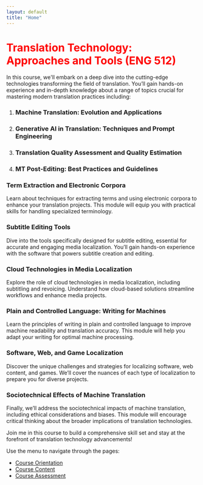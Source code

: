 ```yaml
---
layout: default
title: "Home"
---
```


# <span style="color: red;">Translation Technology: Approaches and Tools (ENG 512)</span>

In this course, we'll embark on a deep dive into the cutting-edge technologies transforming the field of translation. You’ll gain hands-on experience and in-depth knowledge about a range of topics crucial for mastering modern translation practices including:

1. ### Machine Translation: Evolution and Applications
2. ### Generative AI in Translation: Techniques and Prompt Engineering
3. ### Translation Quality Assessment and Quality Estimation
4. ### MT Post-Editing: Best Practices and Guidelines

### Term Extraction and Electronic Corpora
Learn about techniques for extracting terms and using electronic corpora to enhance your translation projects. This module will equip you with practical skills for handling specialized terminology.

### Subtitle Editing Tools
Dive into the tools specifically designed for subtitle editing, essential for accurate and engaging media localization. You’ll gain hands-on experience with the software that powers subtitle creation and editing.

### Cloud Technologies in Media Localization
Explore the role of cloud technologies in media localization, including subtitling and revoicing. Understand how cloud-based solutions streamline workflows and enhance media projects.

### Plain and Controlled Language: Writing for Machines
Learn the principles of writing in plain and controlled language to improve machine readability and translation accuracy. This module will help you adapt your writing for optimal machine processing.

### Software, Web, and Game Localization
Discover the unique challenges and strategies for localizing software, web content, and games. We’ll cover the nuances of each type of localization to prepare you for diverse projects.

### Sociotechnical Effects of Machine Translation
Finally, we’ll address the sociotechnical impacts of machine translation, including ethical considerations and biases. This module will encourage critical thinking about the broader implications of translation technologies.

Join me in this course to build a comprehensive skill set and stay at the forefront of translation technology advancements!

Use the menu to navigate through the pages:

- [Course Orientation](orientation.md)
- [Course Content](content.md)
- [Course Assessment](assessment.md)
